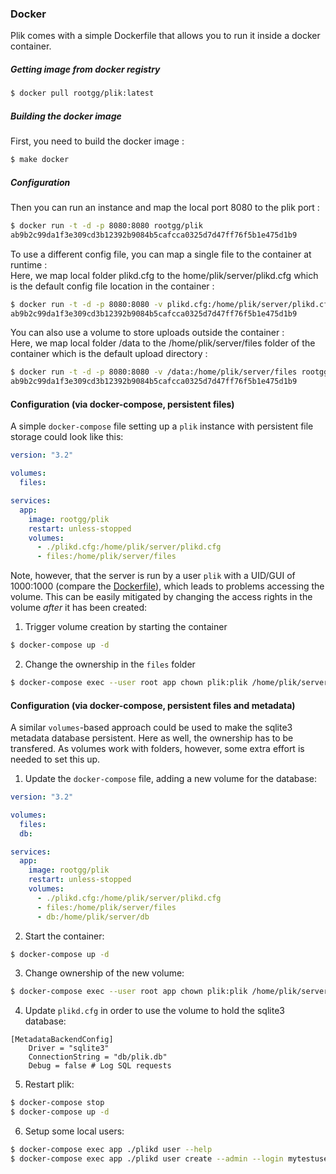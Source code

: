 ### Docker
Plik comes with a simple Dockerfile that allows you to run it inside a docker container.

##### Getting image from docker registry

```sh
$ docker pull rootgg/plik:latest
```

##### Building the docker image

First, you need to build the docker image :   
```sh
$ make docker
```

##### Configuration

Then you can run an instance and map the local port 8080 to the plik port :   
```sh
$ docker run -t -d -p 8080:8080 rootgg/plik
ab9b2c99da1f3e309cd3b12392b9084b5cafcca0325d7d47ff76f5b1e475d1b9
```

To use a different config file, you can map a single file to the container at runtime :   
Here, we map local folder plikd.cfg to the home/plik/server/plikd.cfg which is the default config file location in the container :   
```sh
$ docker run -t -d -p 8080:8080 -v plikd.cfg:/home/plik/server/plikd.cfg rootgg/plik
ab9b2c99da1f3e309cd3b12392b9084b5cafcca0325d7d47ff76f5b1e475d1b9
```

You can also use a volume to store uploads outside the container :   
Here, we map local folder /data to the /home/plik/server/files folder of the container which is the default upload directory :   
```sh
$ docker run -t -d -p 8080:8080 -v /data:/home/plik/server/files rootgg/plik
ab9b2c99da1f3e309cd3b12392b9084b5cafcca0325d7d47ff76f5b1e475d1b9
```

#### Configuration (via docker-compose, persistent files)

A simple `docker-compose` file setting up a `plik` instance with persistent file storage could look like this:

```yml
version: "3.2"

volumes:
  files:

services:
  app:
    image: rootgg/plik
    restart: unless-stopped
    volumes:
      - ./plikd.cfg:/home/plik/server/plikd.cfg
      - files:/home/plik/server/files
```

Note, however, that the server is run by a user `plik` with a UID/GUI of 1000:1000 (compare the [Dockerfile](../Dockerfile)), which leads to problems accessing the volume. This can be easily mitigated by changing the access rights in the volume _after_ it has been created:

1. Trigger volume creation by starting the container
```sh
$ docker-compose up -d
```

2. Change the ownership in the `files` folder
```sh
$ docker-compose exec --user root app chown plik:plik /home/plik/server/files
```


#### Configuration (via docker-compose, persistent files and metadata)

A similar `volumes`-based approach could be used to make the sqlite3 metadata database persistent. Here as well, the ownership has to be transfered. As volumes work with folders, however, some extra effort is needed to set this up.

1. Update the `docker-compose` file, adding a new volume for the database:

```yml
version: "3.2"

volumes:
  files:
  db:

services:
  app:
    image: rootgg/plik
    restart: unless-stopped
    volumes:
      - ./plikd.cfg:/home/plik/server/plikd.cfg
      - files:/home/plik/server/files
      - db:/home/plik/server/db
```

2. Start the container:
```sh
$ docker-compose up -d
```

3. Change ownership of the new volume:
```sh
$ docker-compose exec --user root app chown plik:plik /home/plik/server/db
```

4. Update `plikd.cfg` in order to use the volume to hold the sqlite3 database:
```
[MetadataBackendConfig]
    Driver = "sqlite3"
    ConnectionString = "db/plik.db"
    Debug = false # Log SQL requests
```

5. Restart plik:
```sh
$ docker-compose stop
$ docker-compose up -d
```

6. Setup some local users: 
```sh
$ docker-compose exec app ./plikd user --help
$ docker-compose exec app ./plikd user create --admin --login mytestuser --name "My Test User" 
```
      
